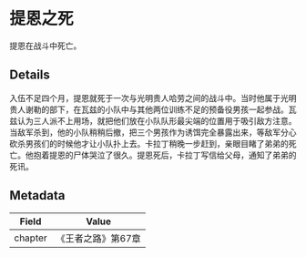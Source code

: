 # 提恩之死
提恩在战斗中死亡。

## Details
入伍不足四个月，提恩就死于一次与光明贵人哈劳之间的战斗中。当时他属于光明贵人谢勒的部下，在瓦兹的小队中与其他两位训练不足的预备役男孩一起参战。瓦兹认为三人派不上用场，就把他们放在小队队形最尖端的位置用于吸引敌方注意。当敌军杀到，他的小队稍稍后撤，把三个男孩作为诱饵完全暴露出来，等敌军分心砍杀男孩们的时候他才让小队扑上去。卡拉丁稍晚一步赶到，亲眼目睹了弟弟的死亡。他抱着提恩的尸体哭泣了很久。提恩死后，卡拉丁写信给父母，通知了弟弟的死讯。

## Metadata
| Field | Value |
| ----- | ----- |
| chapter | 《王者之路》第67章 |
